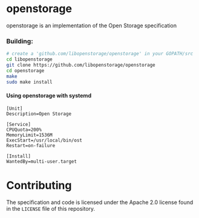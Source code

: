 # openstorage
openstorage is an implementation of the Open Storage specification

### Building:

```bash
# create a 'github.com/libopenstorage/openstorage' in your GOPATH/src
cd libopenstorage
git clone https://github.com/libopenstorage/openstorage
cd openstorage
make
sudo make install
```

#### Using openstorage with systemd

```service
[Unit]
Description=Open Storage

[Service]
CPUQuota=200%
MemoryLimit=1536M
ExecStart=/usr/local/bin/ost
Restart=on-failure

[Install]
WantedBy=multi-user.target
```

# Contributing

The specification and code is licensed under the Apache 2.0 license found in 
the `LICENSE` file of this repository.  
